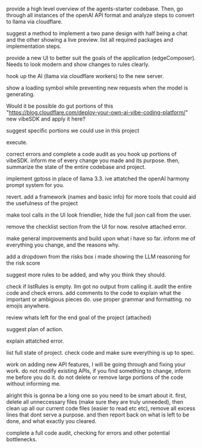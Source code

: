 provide a high level overview of the agents-starter codebase. Then, go through all instances of the openAI API format and analyze steps to convert to llama via cloudflare.

suggest a method to implement a two pane design with half being a chat and the other showing a live preview. list all required packages and implementation steps.

provide a new UI to better suit the goals of the application (edgeComposer). Needs to look modern and show changes to rules clearly.

hook up the AI (llama via cloudflare workers) to the new server.

show a loading symbol while preventing new requests when the model is generating.  

Would it be possible do gut portions of this "https://blog.cloudflare.com/deploy-your-own-ai-vibe-coding-platform/" new vibeSDK and apply it here?

suggest specific portions we could use in this project

execute.

correct errors and complete a code audit as you hook up portions of vibeSDK. inform me of every change you made and its purpose. then, summarize the state of the entire codebase and project.

implement gptoss in place of llama 3.3. ive attatched the openAI harmony prompt system for you.

revert. add a framework (names and basic info) for more tools that could aid the usefulness of the project

make tool calls in the UI look friendlier, hide the full json call from the user.

remove the checklist section from the UI for now. resolve attached error.

make general improvements and build upon what i have so far. inform me of everything you change, and the reasons why.

add a dropdown from the risks box i made showing the LLM reasoning for the risk score

suggest more rules to be added, and why you think they should.

check if listRules is empty. llm got no output from calling it. audit the entire code and check errors. add comments to the code to explain what the important or ambigious pieces do. use proper grammar and formatting. no emojis anywhere.

review whats left for the end goal of the project (attached)

suggest plan of action.

explain attatched error.

list full state of project. check code and make sure everything is up to spec.

work on adding new API features, I will be going through and fixing your work. do not modify existing APIs, if you find something to change, inform me before you do it. do not delete or remove large portions of the code without informing me.

alright this is gonna be a long one so you need to be smart about it. first, delete all unneccessary files (make sure they are truly unneeded), then clean up all our current code files (easier to read etc etc), remove all excess lines that dont serve a purpose. and then report back on what is left to be done, and what exactly you cleared.

complete a full code audit, checking for errors and other potential bottlenecks.